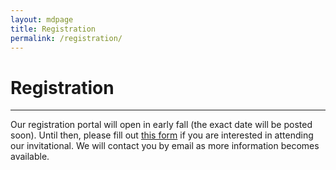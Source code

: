 ```yaml
---
layout: mdpage
title: Registration
permalink: /registration/
---
```


# Registration
<hr>

Our registration portal will open in early fall (the exact date will be posted
soon). Until then, please fill out
<a href="https://docs.google.com/forms/d/e/1FAIpQLSeEhZJukDedENa92SWEvKvetFDr82xLkT-WZymWBkB0mQtiSA/viewform?usp=sf_link" target="_blank">this form</a>
if you are interested in attending our invitational. We will contact
you by email as more information becomes available.
